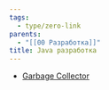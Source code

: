```yaml
---
tags:
  - type/zero-link
parents:
  - "[[00 Разработка]]"
title: Java разработка
---
```

- [Garbage Collector](../../dev/java/gc/Garbage%20Collector.md)